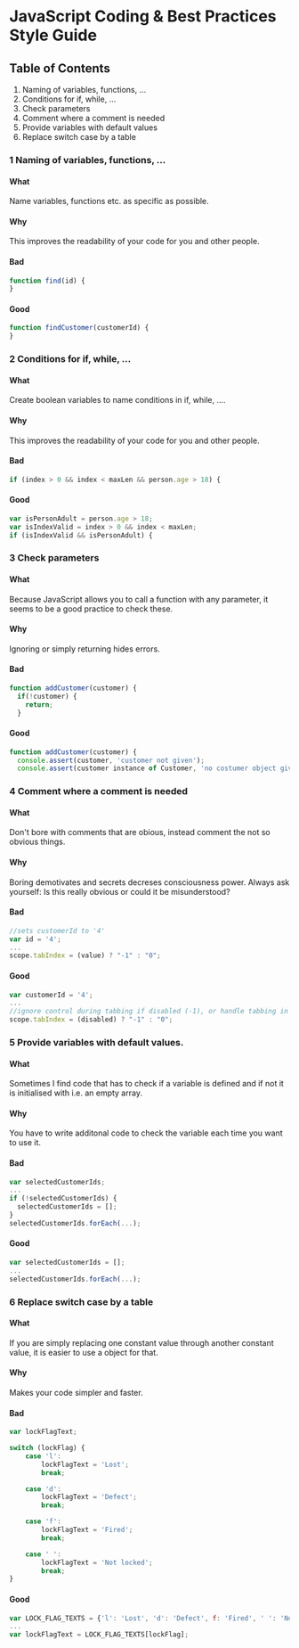 # JavaScript Coding & Best Practices Style Guide


## Table of Contents

  1. Naming of variables, functions, ...
  2. Conditions for if, while, ...
  3. Check parameters
  4. Comment where a comment is needed
  5. Provide variables with default values
  6. Replace switch case by a table
  
### 1 Naming of variables, functions, ...
#### What
Name variables, functions etc. as specific as possible.
  
#### Why
This improves the readability of your code for you and other people.

#### Bad
  ```javascript
  function find(id) {
  }
  ```
  
#### Good
  ```javascript
  function findCustomer(customerId) {
  }
  ```

### 2 Conditions for if, while, ...
#### What
Create boolean variables to name conditions in if, while, ....
  
#### Why
This improves the readability of your code for you and other people.

#### Bad
  ```javascript
  if (index > 0 && index < maxLen && person.age > 18) {
  ```
  
#### Good
  ```javascript
  var isPersonAdult = person.age > 18;
  var isIndexValid = index > 0 && index < maxLen;
  if (isIndexValid && isPersonAdult) {
  ```
### 3 Check parameters
#### What
Because JavaScript allows you to call a function with any parameter, it seems to be a good practice to check these.
  
#### Why
Ignoring or simply returning hides errors. 

#### Bad
  ```javascript
  function addCustomer(customer) {
    if(!customer) {
      return;
    }
  ```
  
#### Good
  ```javascript
  function addCustomer(customer) {
    console.assert(customer, 'customer not given');
    console.assert(customer instance of Customer, 'no costumer object given');
  ```

### 4 Comment where a comment is needed
#### What
Don't bore with comments that are obious, instead comment the not so obvious things.

#### Why
Boring demotivates and secrets decreses consciousness power. Always ask yourself: Is this really obvious or could it be misunderstood?

#### Bad
  ```javascript
  //sets customerId to '4'
  var id = '4';
  ...
  scope.tabIndex = (value) ? "-1" : "0";
  
  ```
  
#### Good
  ```javascript
  var customerId = '4';
  ...
  //ignore control during tabbing if disabled (-1), or handle tabbing in source order (0) otherwise
  scope.tabIndex = (disabled) ? "-1" : "0";
  
  ```
  
### 5 Provide variables with default values.
#### What
Sometimes I find code that has to check if a variable is defined and if not it is initialised with i.e. an empty array.

#### Why
You have to write additonal code to check the variable each time you want to use it.

#### Bad
  ```javascript
  var selectedCustomerIds;
  ...
  if (!selectedCustomerIds) {
    selectedCustomerIds = [];
  }
  selectedCustomerIds.forEach(...); 
  ```
  
#### Good
  ```javascript
  var selectedCustomerIds = [];
  ...
  selectedCustomerIds.forEach(...); 
  ```

### 6 Replace switch case by a table
#### What
If you are simply replacing one constant value through another constant value, it is easier to use a object for that.

#### Why
Makes your code simpler and faster.

#### Bad
  ```javascript
  var lockFlagText;

  switch (lockFlag) {
      case 'l':
          lockFlagText = 'Lost';
          break;

      case 'd':
          lockFlagText = 'Defect';
          break;

      case 'f':
          lockFlagText = 'Fired';
          break;

      case ' ':
          lockFlagText = 'Not locked';
          break;
  }
  ```
  
#### Good
  ```javascript
  var LOCK_FLAG_TEXTS = {'l': 'Lost', 'd': 'Defect', f: 'Fired', ' ': 'Not locked'};
  ...
  var lockFlagText = LOCK_FLAG_TEXTS[lockFlag];
  ```



